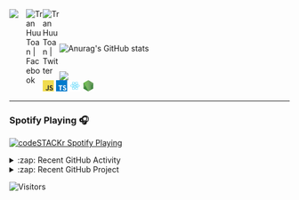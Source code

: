 <a href="#">
  <img align="left" src="https://emojis.slackmojis.com/emojis/images/1531849430/4246/blob-sunglasses.gif?1531849430" width="30"/>
</a>
<a href="https://www.facebook.com/huutoan02/">
  <img align="left" width="30px" alt="Tran Huu Toan | Facebook" src="https://img.icons8.com/doodle/48/000000/facebook-new.png"/>
</a>
<a href="https://twitter.com/MeizuToan">
  <img align="left" width="30px" alt="Tran Huu Toan | Twitter" src="https://raw.githubusercontent.com/anuraghazra/anuraghazra/master/assets/twitter.svg" />
</a>

<br/> <br/>

![Anurag's GitHub stats](https://github-readme-stats.vercel.app/api?username=huutoan02&show_icons=true&theme=radical&include_all_commits=true&count_private=true)

<br/> 

<!-- <img align="right" alt="GIF" src="https://github.com/Gapur/Gapur/blob/master/coding.gif?raw=true" width="408" height="318" /> -->

<img align="center" src="https://github-readme-stats.anuraghazra1.vercel.app/api/top-langs/?username=huutoan02&layout=compact&theme=material-palenight&langs_count=10" />
<br/>
<!-- **Languages and Tools:** -->
<code><img height="20" src="https://raw.githubusercontent.com/github/explore/80688e429a7d4ef2fca1e82350fe8e3517d3494d/topics/javascript/javascript.png"></code>
<code><img height="20" src="https://raw.githubusercontent.com/github/explore/80688e429a7d4ef2fca1e82350fe8e3517d3494d/topics/typescript/typescript.png"></code>
<code><img height="20" src="https://raw.githubusercontent.com/github/explore/80688e429a7d4ef2fca1e82350fe8e3517d3494d/topics/react/react.png"></code>
<code><img height="20" src="https://raw.githubusercontent.com/github/explore/80688e429a7d4ef2fca1e82350fe8e3517d3494d/topics/nodejs/nodejs.png"></code>   

---

### Spotify Playing 🎧

[<img src="https://now-playing-codestackr.vercel.app/api/spotify-playing" alt="codeSTACKr Spotify Playing" width="350" />](https://open.spotify.com/user/ka299q14mdjilnbeepo3x58um)

<details>
  <summary>:zap: Recent GitHub Activity</summary> <br/>

<!--START_SECTION:activity-->
  
1. ❗️ Closed issue [#486](https://github.com/benjaminsampica/benjaminsampica/issues/486) in [benjaminsampica/benjaminsampica](https://github.com/benjaminsampica/benjaminsampica)
2. ❗️ Opened issue [#486](https://github.com/benjaminsampica/benjaminsampica/issues/486) in [benjaminsampica/benjaminsampica](https://github.com/benjaminsampica/benjaminsampica)
3. ❗️ Opened issue [#14398](https://github.com/timburgan/timburgan/issues/14398) in [timburgan/timburgan](https://github.com/timburgan/timburgan)
4. ❗️ Opened issue [#14397](https://github.com/timburgan/timburgan/issues/14397) in [timburgan/timburgan](https://github.com/timburgan/timburgan)
<!--END_SECTION:activity-->

</details>

<details>
  <summary>:zap: Recent GitHub Project</summary> <br/>
<!--START_SECTION:activity-->
  
- Zoom Clone https://github.com/huutoan02/NodeJS-Zoom-Clone
- React https://github.com/huutoan02/ReactJS
- Blog https://github.com/huutoan02/NodeJS-Blog

<!--END_SECTION:activity-->

</details>


![Visitors](https://visitor-badge.glitch.me/badge?page_id=page.id)
